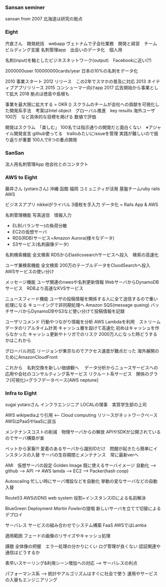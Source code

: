 ### Sansan seminer
sansan from 2007
北海道は研究の拠点

### Eight
宍倉さん　開発統括　webapp
ヴェトナムで子会社業務　開発と経営　チームビルディング支援
名刺管理app　出会いのデータ化　個人用

名刺(input)を軸としたビジネスネットワーク(output)　Facebookに近い(?)

2000000user 100000000cards/year 日本の10%の名刺をデータ化

2010 事業スタート
2012 リリース　この2年でスマホの普及に対応
2013 ネイティブアプリリリース
2015 コンシューマー向けapp
2017 広告開始から事業として拡大
2018 拠点は徳島や島根も

事業を最大限に拡大する = OKR ()
スクラムのチームが会社への貢献を可視化した開発系手法　考案はIntel
object　グローバル推進　key results 海外ユーザ100万　など具体的な目標を掲げる
数値で評価

開発はスクラム　「楽しむ」
100名では指示通りの開発だと面白くない　※アジャイル開発宣言
github使ってる　tralloみたいにissueを管理
実践が難しいので振り返りが重要
100人で8つの重点開発

### SanSan
法人用名刺管理App
他会社とのコンタクト

### AWS to Eight
藤井さん (yotaroさん) 沖縄 函館 福岡 コミュニティが活発
基盤チームruby rails AWS

ビジネスアプリ nikkeiがライバル
3億枚を手入力 データ化 = Rails App & AWS

名刺管理機能
写真送信　情報入力
* ELB(バランサー)の負荷分散　
* EC2の仮想サーバ　
* RDS(RDB)サービス=Amazon Aurora(様々なデータ)　
* S3サービス(名刺画像データ)

名刺検索機能
全文検索
RDSからElasticssearchサービスへ投入　検索の高速化

ユーザ兼検索機能
全文検索
200万のテーブルデータをCluodSearchへ投入　AWSサービスの使い分け

メッセージ機能
ユーザ関連のnwesや名刺更新情報
WebサーバからDynamoDBサービス　RDBより高速なKVSサービス

ニュースフィード機能
ユーザの投稿情報を関係する人に全て送信するので重い処理になる
キューイングで非同期処理へ
Amazon SQS(message queing) バッチサーバからDynamoDBやS3など使い分けて投稿情報を記録

ユーザリコメンド
行動やつながり情報を分析
AWS Lambdaを利用　ストリームデータのリアルタイム計測
キャッシュ層を設けて高速化
初めはキャッシュを作らなかった キャッシュ更新やトリガでのリスク 2000万人になった時どうするかはこれから

グローバル対応
リージョンが東京なのでアクセス速度が難点だった
海外展開のためにAmazonCloudFront

これから　名刺交換を新しい価値観へ　
データ分析からニュースサービスへの応用や会社のコンサルティング系サービス
リクルート系サービス　関係のグラフ(可視化)=グラフデータベース[AWS neptune]

### Infra to Eight
sugai yutaroさん インフラエンジニア
LOCALの理事　実質学生部の上司

AWS wikipediaより引用 <-- Cloud computing リソースがネットワークベース
AWSはPaaSやIaaSに該当

メンテナンスコストの削減　物理サーバからの解放
APIやSDKが公開されているのでサーバ構築が楽

ペットから家畜!!! 愛着のあるサーバから識別IDだけ　問題が起きたら簡単にインスタンスの入替
サーバの生存期間とメンテナンス　常に最新verへ

AMI　仮想サーバの設定
Golden Image 既に使えるサーバイメージ
自動化 --> github --> API --> AWS lamda --> EC2 --> Packer(hash coop)

Autoscaling 
忙しい時にサーバ増設などを自動化
挙動の変なサーバなどの自動入替

Route53
AWSのDNS web system 役割+インスタンスIDによる名前解決

BlueGreen Deployment *Martin Fowler*の提唱
新しいサーバを立てて切替によるデプロイ

サーバレス
サービスの組み合わせでシステム構築
FaaS AWSではLamba

適用範囲
フェードの画像のリサイズやキャッシュ処理

課題
全体像の把握　エラー処理の分かりにくい
ログ管理が良くない
認証関連や通信はどうするか

素早いスケーリング&利用シーン増加への対応 --> サーバレスの利点

パフォーマンス系 --> 統計やアルゴリズムはすぐに社会で使う
運用やサービスの入替もエンジニアリング